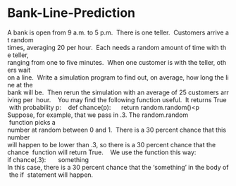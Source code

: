 # Bank-Line-Prediction
 A bank is open from 9 a.m. to 5 p.m.  There is one teller.  Customers arrive at random  times, averaging 20 per hour.  Each needs a random amount of time with the teller,  ranging from one to five minutes.  When one customer is with the teller, others wait  on a line.  Write a simulation program to find out, on average, how long the line at the  bank will be.  Then rerun the simulation with an average of 25 customers arriving per  hour.    You may find the following function useful.  It returns ​True​ with probability ​p​:    def chance(p):      return random.random()<p    Suppose, for example, that we pass in .3. The ​random.random​ function picks a  number at random between 0 and 1.  There is a 30 percent chance that this number  will happen to be lower than .3, so there is a 30 percent chance that the ​chance  function will return ​True​.    We use the function this way:    if chance(.3):      ​
something
 
  In this case, there is a 30 percent chance that the ‘something’ in the body of the ​if  statement will happen. 
